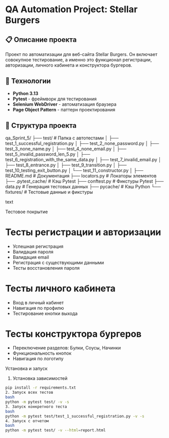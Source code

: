 # QA Automation Project: Stellar Burgers

## 📋 Описание проекта
Проект по автоматизации для веб-сайта Stellar Burgers. Он включает совокупное тестирование, а именно это функционал регистрации, авторизации, личного кабинета и конструктора бургеров.

## 🚀 Технологии
- **Python 3.13**
- **Pytest** - фреймворк для тестирования
- **Selenium WebDriver** - автоматизация браузера
- **Page Object Pattern** - паттерн проектирования

## 📁 Структура проекта
qa_Sprint_5/
├── test/ # Папка с автотестами
│ ├── test_1_successful_registration.py
│ ├── test_2_none_password.py
│ ├── test_3_none_name.py
│ ├── test_4_none_email.py
│ ├── test_5_invalid_password_len_5.py
│ ├── test_6_registration_with_the_same_data.py
│ ├── test_7_invalid_email.py
│ ├── test_8_entrance.py
│ ├── test_9_transition.py
│ ├── test_10_testing_exit_button.py
│ └── test_11_constructor.py
│
├── README.md # Документация
├── locators.py # Локаторы элементов
├── .pytest_cache/ # Кэш Pytest
├── conftest.py # Фикстуры Pytest
├── data.py # Генерация тестовых данных
├── pycache/ # Кэш Python
└── fixtures/ # Тестовые данные и фикстуры

text

Тестовое покрытие

# Тесты регистрации и авторизации
- Успешная регистрация
- Валидация пароля
- Валидация email
- Регистрация с существующими данными
- Тесты восстановления пароля

# Тесты личного кабинета
- Вход в личный кабинет
- Навигация по профилю
- Тестирование кнопки выхода

# Тесты конструктора бургеров
- Переключение разделов: Булки, Соусы, Начинки
- Функциональность кнопок
- Навигация по логотипу

Установка и запуск

1. Установка зависимостей
```bash
pip install -r requirements.txt
2. Запуск всех тестов
bash
python -m pytest test/ -v -s
3. Запуск конкретного теста
bash
python -m pytest test/test_1_successful_registration.py -v -s
4. Запуск с отчетом
bash
python -m pytest test/ -v --html=report.html 